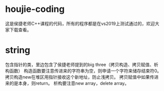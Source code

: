 # houjie-coding
这是侯捷老师C++课程的代码，所有的程序都是在vs2019上测试通过的，欢迎大家下载查看。
# string
包含指针的类，里边包含了侯捷老师提到的big three（拷贝构造、拷贝赋值、析构函数）
构造函数要注意传进来的字符串为空，则申请一个字符来储存结束符0。
拷贝构造new在堆区用指针接收这个新地址，防止浅拷贝。
拷贝赋值中如果传进来的是本身，则return。
析构要注意new array，delete array。
